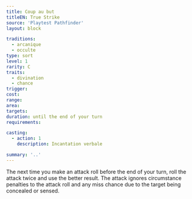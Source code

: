 ```yaml
---
title: Coup au but
titleEN: True Strike
source: 'Playtest Pathfinder'
layout: block

traditions:
  - arcanique
  - occulte
type: sort
level: 1
rarity: C
traits:
  - divination
  - chance
trigger: 
cost: 
range: 
area: 
targets: 
duration: until the end of your turn
requirements: 

casting:
  - action: 1
    description: Incantation verbale

summary: '..'
---
```

The next time you make an attack roll before the end of your turn, roll the attack twice and use the better result. The attack ignores circumstance penalties to the attack roll and any miss chance due to the target being concealed or sensed.